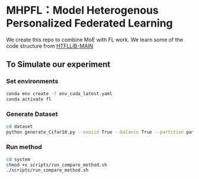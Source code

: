 # MHPFL：Model Heterogenous Personalized Federated Learning
We create this repo to combine MoE with FL work. We learn some of the code structure from [HTFLLIB-MAIN](https://github.com/TsingZ0/HtFLlib)

## To Simulate our experiment
### Set environments

```bash
conda env create -f env_cuda_latest.yaml
conda activate fl
```

### Generate Dataset

```bash
cd dataset
python generate_Cifar10.py --noniid True --balance True --partition path --num_clients 10 #partition should be pat/dir
```

### Run method
```bash
cd system
chmod +x scripts/run_compare_method.sh
./scripts/run_compare_method.sh
```